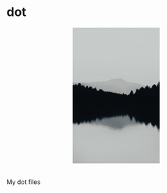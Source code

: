 # dot
<p align="center">
<img style="width:200px" src="https://github.com/somnek/dot/blob/main/source/gaspar-zaldo-mjF6GCSDKgU-unsplash.jpg"/>
</p>
<br/>
My dot files
